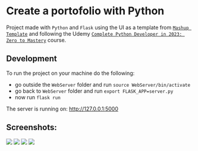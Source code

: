 # Create a portofolio with Python

Project made with `Python` and `Flask` using the UI as a template from [`Mashup Template`](http://www.mashup-template.com/) and following the Udemy [`Complete Python Developer in 2023: Zero to Mastery`](https://www.udemy.com/course/complete-python-developer-zero-to-mastery) course.

## Development

To run the project on your machine do the following:

- go outside the `WebServer` folder and run `source WebServer/bin/activate`
- go back to `WebServer` folder and run `export FLASK_APP=server.py`
- now run `flask run`

The server is running on: http://127.0.0.1:5000


## Screenshots:

<img src=".assets/1.png">
<img src=".assets/2.png">
<img src=".assets/3.png">
<img src=".assets/4.png">